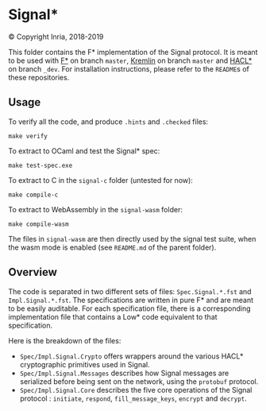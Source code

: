 # Signal*

© Copyright Inria, 2018-2019

This folder contains the F\* implementation of the Signal protocol. It is meant to be used with [F\*](https://github.com/FStarLang/FStar) on branch `master`, [Kremlin](https://github.com/FStarLang/kremlin) on branch `master` and [HACL*](https://github.com/project-everest/hacl-star) on branch `_dev`. For installation instructions, please refer to the `README`s of these repositories.

## Usage

To verify all the code, and produce `.hints` and `.checked` files:

    make verify

To extract to OCaml and test the Signal* spec:

    make test-spec.exe

To extract to C in the `signal-c` folder (untested for now):

    make compile-c

To extract to WebAssembly in the `signal-wasm` folder:

    make compile-wasm

The files in `signal-wasm` are then directly used by the signal test suite, when the wasm mode is enabled (see `README.md` of the parent folder).

## Overview

The code is separated in two different sets of files: `Spec.Signal.*.fst` and `Impl.Signal.*.fst`. The specifications are written in pure F\* and are meant to be easily auditable. For each specification file, there is a corresponding implementation file that contains a Low* code equivalent to that specification.

Here is the breakdown of the files:
* `Spec/Impl.Signal.Crypto` offers wrappers around the various HACL* cryptographic primitives used in Signal.
* `Spec/Impl.Signal.Messages` describes how Signal messages are serialized before being sent on the network, using the `protobuf` protocol.
* `Spec/Impl.Signal.Core` describes the five core operations of the Signal protocol : `initiate`, `respond`, `fill_message_keys`, `encrypt` and `decrypt`.  
